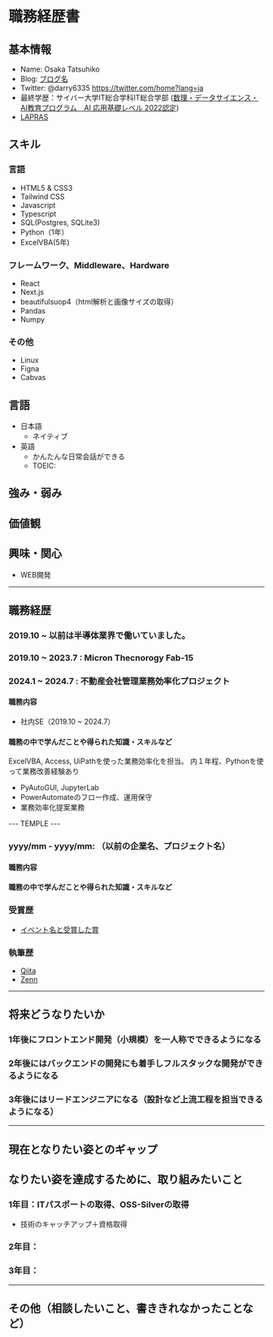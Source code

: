 # 職務経歴書

## 基本情報
- Name: Osaka Tatsuhiko
- Blog: [ブログ名](URL)
- Twitter: @darry6335 https://twitter.com/home?lang=ja
- 最終学歴：サイバー大学IT総合学科IT総合学部 ([数理・データサイエンス・AI教育プログラム　AI 応用基礎レベル 2022認定](https://www.mext.go.jp/a_menu/koutou/suuri_datascience_ai/00002.htm))
- [LAPRAS](https://lapras.com/public/Q05HUIJ)

## スキル
### 言語
- HTML5 & CSS3
- Tailwind CSS
- Javascript
- Typescript
- SQL(Postgres, SQLite3)
- Python（1年）
- ExcelVBA(5年)
### フレームワーク、Middleware、Hardware
- React
- Next.js
- beautifulsuop4（html解析と画像サイズの取得）
- Pandas
- Numpy
### その他
- Linux
- Figna
- Cabvas
## 言語
- 日本語
  - ネイティブ
- 英語
  - かんたんな日常会話ができる
  - TOEIC: 
## 強み・弱み

## 価値観

## 興味・関心
- WEB開発
---
## 職務経歴
### 2019.10 ~ 以前は半導体業界で働いていました。
### 2019.10 ~ 2023.7 : Micron Thecnorogy Fab-15
### 2024.1  ~ 2024.7 : 不動産会社管理業務効率化プロジェクト 
#### 職務内容
- 社内SE（2019.10 ~ 2024.7）
#### 職務の中で学んだことや得られた知識・スキルなど
ExcelVBA, Access, UiPathを使った業務効率化を担当。
内１年程、Pythonを使って業務改善経験あり
- PyAutoGUI, JupyterLab
- PowerAutomateのフロー作成、運用保守
- 業務効率化提案業務

--- TEMPLE ---
### yyyy/mm - yyyy/mm: （以前の企業名、プロジェクト名）
#### 職務内容
#### 職務の中で学んだことや得られた知識・スキルなど

### 受賞歴
- [イベント名と受賞した賞](イベントのランディングページのリンクや、結果がわかる記事など)

### 執筆歴
- [Qiita](https://qiita.com/TA6335)
- [Zenn](https://zenn.dev/tosaka1851)

---

## 将来どうなりたいか
### 1年後にフロントエンド開発（小規模）を一人称でできるようになる
### 2年後にはバックエンドの開発にも着手しフルスタックな開発ができるようになる
### 3年後にはリードエンジニアになる（設計など上流工程を担当できるようになる）

---
## 現在となりたい姿とのギャップ

## なりたい姿を達成するために、取り組みたいこと
### 1年目：ITパスポートの取得、OSS-Silverの取得
- 技術のキャッチアップ＋資格取得
### 2年目：
### 3年目：

---
## その他（相談したいこと、書ききれなかったことなど）


